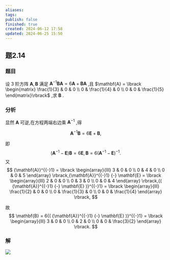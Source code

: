 ```yaml
---
aliases: 
tags: 
publish: false
finished: true
created: 2024-06-12 17:58
updated: 2024-06-25 15:50
---
```

## 题2.14
### 题目
设 3 阶方阵 $\mathbf{A},\mathbf{B}$ 满足 ${\mathbf{A}}^{-1}\mathbf{B}\mathbf{A} = 6\mathbf{A} + \mathbf{B}\mathbf{A}$ ,且 $\mathbf{A} = \lbrack  \begin{matrix} \frac{1}{3} & 0 & 0 \\  0 & \frac{1}{4} & 0 \\  0 & 0 & \frac{1}{5} \end{matrix}\rbrack$ ,求 $\mathbf{B}$ .
### 分析
显然 $\mathbf{A}$ 可逆,在方程两端右边乘 ${\mathbf{A}}^{{-}1}$ ,得

$$
{\mathbf{A}}^{{-}1}\mathbf{B} = 6\mathbf{E} + \mathbf{B},
$$

即
$$
( {\mathbf{A}}^{{-}1} {-} \mathbf{E} )\mathbf{B} = 6\mathbf{E},\mathbf{B} = 6{( {\mathbf{A}}^{{-}1} {-} \mathbf{E} )}^{{-}1}.
$$
又
$$
{\mathbf{A}}^{{-}1} = \lbrack \begin{array}{lll} 3 & 0 & 0 \\ 0 & 4 & 0 \\ 0 & 0 & 5 \end{array} \rbrack,{\mathbf{A}}^{{-}1} {-} \mathbf{E} = \lbrack \begin{array}{lll} 2 & 0 & 0 \\ 0 & 3 & 0 \\ 0 & 0 & 4 \end{array} \rbrack,{( {\mathbf{A}}^{{-}1} {-} \mathbf{E} )}^{{-}1} = \lbrack \begin{array}{lll} \frac{1}{2} & 0 & 0 \\ 0 & \frac{1}{3} & 0 \\ 0 & 0 & \frac{1}{4} \end{array} \rbrack,
$$

故
$$
\mathbf{B} = 6{( {\mathbf{A}}^{{-}1} {-} \mathbf{E} )}^{{-}1} = \lbrack \begin{array}{lll} 3 & 0 & 0 \\ 0 & 2 & 0 \\ 0 & 0 & \frac{3}{2} \end{array} \rbrack.
$$
### 解
![](https://img.hwenyi.live/202409041441565.webp)
